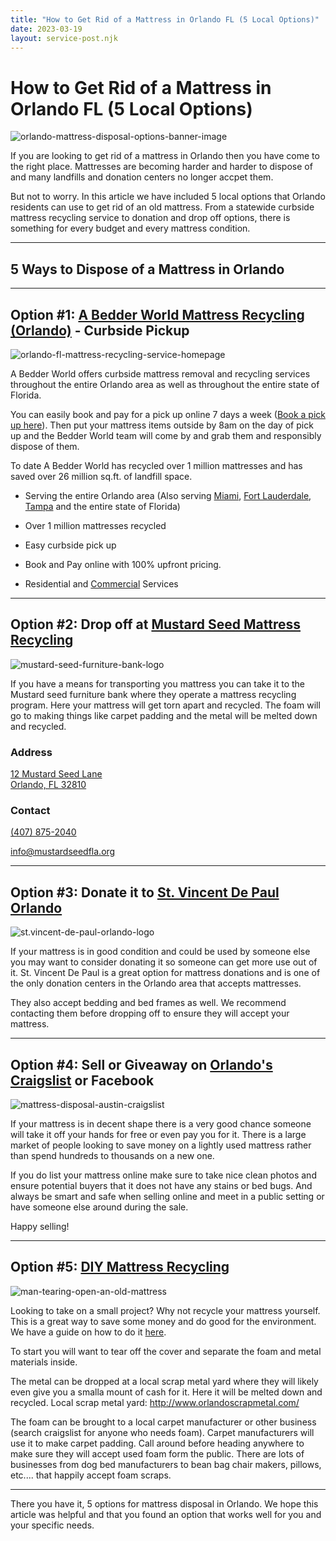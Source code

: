 ```yaml
---
title: "How to Get Rid of a Mattress in Orlando FL (5 Local Options)"
date: 2023-03-19
layout: service-post.njk
---
```


# How to Get Rid of a Mattress in Orlando FL (5 Local Options)

![orlando-mattress-disposal-options-banner-image](/images/blog/Most-Attractive-Youtube-Thumbnail-2023-03-19T094027.087-1024x576.png)

If you are looking to get rid of a mattress in Orlando then you have come to the right place. Mattresses are becoming harder and harder to dispose of and many landfills and donation centers no longer accpet them.

But not to worry. In this article we have included 5 local options that Orlando residents can use to get rid of an old mattress. From a statewide curbside mattress recycling service to donation and drop off options, there is something for every budget and every mattress condition.

* * *

## 5 Ways to Dispose of a Mattress in Orlando

* * *

## Option #1: [A Bedder World Mattress Recycling (Orlando)](https://www.abedderworld.com/Orlando-FL) - Curbside Pickup

![orlando-fl-mattress-recycling-service-homepage](/images/blog/Screen-Shot-2023-03-19-at-9.11.08-AM-1024x560.png)

A Bedder World offers curbside mattress removal and recycling services throughout the entire Orlando area as well as throughout the entire state of Florida.

You can easily book and pay for a pick up online 7 days a week ([Book a pick up here](https://www.abedderworld.com/book-online/)). Then put your mattress items outside by 8am on the day of pick up and the Bedder World team will come by and grab them and responsibly dispose of them.

To date A Bedder World has recycled over 1 million mattresses and has saved over 26 million sq.ft. of landfill space.

- Serving the entire Orlando area (Also serving [Miami](https://www.abedderworld.com/how-to-get-rid-of-a-mattress-in-miami-6-local-options.html/), [Fort Lauderdale](https://www.abedderworld.com/fort-lauderdale-mattress-disposal.html/), [Tampa](https://www.abedderworld.com/get-rid-of-a-mattress-in-tampa-bay-5-local-options.html/) and the entire state of Florida)

- Over 1 million mattresses recycled

- Easy curbside pick up

- Book and Pay online with 100% upfront pricing.

- Residential and [Commercial](https://www.abedderworld.com/commercial/) Services

* * *

## Option #2: Drop off at [Mustard Seed Mattress Recycling](https://mustardseedfla.org/services/mattress-recycling/)

![mustard-seed-furniture-bank-logo](/images/blog/TMS-Logo-Horiz-Color-1024x381.png)

If you have a means for transporting you mattress you can take it to the Mustard seed furniture bank where they operate a mattress recycling program. Here your mattress will get torn apart and recycled. The foam will go to making things like carpet padding and the metal will be melted down and recycled.

### Address

[12 Mustard Seed Lane  
Orlando, FL 32810](https://www.google.com/maps/place/The+Mustard+Seed+of+Central+Florida/@28.617197,-81.3985901,15z/data=!4m5!3m4!1s0x0:0x433594e734fd1ca0!8m2!3d28.617197!4d-81.3985901)  

### Contact

[(407) 875-2040](tel:\(407\)%20875-2040)

[info@mustardseedfla.org](mailto:info@mustardseedfla.org)

* * *

## Option #3: Donate it to [St. Vincent De Paul Orlando](https://www.svdporlando.org/-how-to-donate-items.html)

![st.vincent-de-paul-orlando-logo](/images/blog/b31e1e853f511cd0ceb2e35c59b357bd.jpeg)

If your mattress is in good condition and could be used by someone else you may want to consider donating it so someone can get more use out of it. St. Vincent De Paul is a great option for mattress donations and is one of the only donation centers in the Orlando area that accepts mattresses.

They also accept bedding and bed frames as well. We recommend contacting them before dropping off to ensure they will accept your mattress.

* * *

## Option #4: Sell or Giveaway on [Orlando's Craigslist](https://orlando.craigslist.org/) or Facebook

![mattress-disposal-austin-craigslist](/images/blog/Screen-Shot-2019-12-11-at-8.06.07-AM-edited.png)

If your mattress is in decent shape there is a very good chance someone will take it off your hands for free or even pay you for it. There is a large market of people looking to save money on a lightly used mattress rather than spend hundreds to thousands on a new one.

If you do list your mattress online make sure to take nice clean photos and ensure potential buyers that it does not have any stains or bed bugs. And always be smart and safe when selling online and meet in a public setting or have someone else around during the sale.

Happy selling!

* * *

## Option #5: [DIY Mattress Recycling](https://www.abedderworld.com/how-to-recycle-a-mattress/)

![man-tearing-open-an-old-mattress](/images/blog/Screen-Shot-2019-04-08-at-1.56.55-PM-1024x572.webp)

Looking to take on a small project? Why not recycle your mattress yourself. This is a great way to save some money and do good for the environment. We have a guide on how to do it [here](https://www.abedderworld.com/how-to-recycle-a-mattress/).

To start you will want to tear off the cover and separate the foam and metal materials inside.

The metal can be dropped at a local scrap metal yard where they will likely even give you a smalla mount of cash for it. Here it will be melted down and recycled. Local scrap metal yard: http://www.orlandoscrapmetal.com/

The foam can be brought to a local carpet manufacturer or other business (search craigslist for anyone who needs foam). Carpet manufacturers will use it to make carpet padding. Call around before heading anywhere to make sure they will accept used foam form the public. There are lots of businesses from dog bed manufacturers to bean bag chair makers, pillows, etc.... that happily accept foam scraps.

* * *

There you have it, 5 options for mattress disposal in Orlando. We hope this article was helpful and that you found an option that works well for you and your specific needs.
